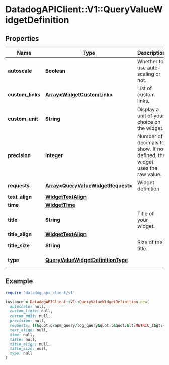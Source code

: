 # DatadogAPIClient::V1::QueryValueWidgetDefinition

## Properties

| Name | Type | Description | Notes |
| ---- | ---- | ----------- | ----- |
| **autoscale** | **Boolean** | Whether to use auto-scaling or not. | [optional] |
| **custom_links** | [**Array&lt;WidgetCustomLink&gt;**](WidgetCustomLink.md) | List of custom links. | [optional] |
| **custom_unit** | **String** | Display a unit of your choice on the widget. | [optional] |
| **precision** | **Integer** | Number of decimals to show. If not defined, the widget uses the raw value. | [optional] |
| **requests** | [**Array&lt;QueryValueWidgetRequest&gt;**](QueryValueWidgetRequest.md) | Widget definition. |  |
| **text_align** | [**WidgetTextAlign**](WidgetTextAlign.md) |  | [optional] |
| **time** | [**WidgetTime**](WidgetTime.md) |  | [optional] |
| **title** | **String** | Title of your widget. | [optional] |
| **title_align** | [**WidgetTextAlign**](WidgetTextAlign.md) |  | [optional] |
| **title_size** | **String** | Size of the title. | [optional] |
| **type** | [**QueryValueWidgetDefinitionType**](QueryValueWidgetDefinitionType.md) |  | [default to &#39;query_value&#39;] |

## Example

```ruby
require 'datadog_api_client/v1'

instance = DatadogAPIClient::V1::QueryValueWidgetDefinition.new(
  autoscale: null,
  custom_links: null,
  custom_unit: null,
  precision: null,
  requests: [{&quot;q/apm_query/log_query&quot;:&quot;&lt;METRIC_1&gt;{&lt;SCOPE_1&gt;}&quot;}],
  text_align: null,
  time: null,
  title: null,
  title_align: null,
  title_size: null,
  type: null
)
```

